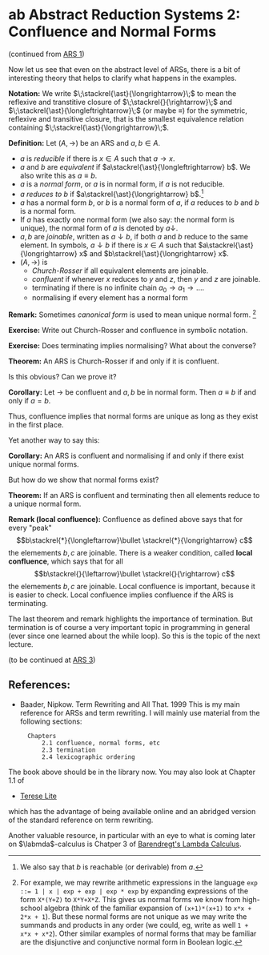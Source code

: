 # ab Abstract Reduction Systems 2: Confluence and Normal Forms 

(continued from [ARS 1](https://hackmd.io/s/rkk0tgxu7))

Now let us see that even on the abstract level of ARSs, there is a bit of interesting theory that helps to clarify what happens in the examples. 

**Notation:**
We write $\;\stackrel{\ast}{\longrightarrow}\;$ to mean the reflexive and transtitive closure of $\;\stackrel{}{\rightarrow}\;$ and $\;\stackrel{\ast}{\longleftrightarrow}\;$ (or maybe $\equiv$) for the symmetric, reflexive and transitive closure, that is the smallest equivalence relation containing $\;\stackrel{\ast}{\longrightarrow}\;$. 

**Definition:** Let $(A,\to)$ be an ARS and $a,b\in A$.
- $a$ is *reducible* if there is $x\in A$ such that $a\to x$.
- $a$ and $b$ are *equivalent* if $a\stackrel{\ast}{\longleftrightarrow} b$. We also write this as $a\equiv b$.
- $a$ is a *normal form*, or $a$ is in normal form, if $a$ is not reducible. 
- $a$ *reduces to* $b$ if $a\stackrel{\ast}{\longrightarrow} b$.[^reduces]
- $a$ has a normal form $b$, or $b$ is a normal form of $a$, if $a$ reduces to $b$ and $b$ is a normal form.
- If $a$ has exactly one normal form (we also say: the normal form is unique), the normal form of $a$ is denoted by $a{\downarrow}$.
- $a,b$ are *joinable*, written as $a\downarrow b$, if both $a$ and $b$ reduce to the same element. In symbols, $a\downarrow b$ if there is $x\in A$ such that $a\stackrel{\ast}{\longrightarrow} x$ and $b\stackrel{\ast}{\longrightarrow} x$.
- $(A,\to)$ is 
  - *Church-Rosser* if all equivalent elements are joinable. 
  - *confluent* if whenever $x$ reduces to $y$ and $z$, then $y$ and $z$ are joinable.
  - terminating if there is no infinite chain $a_0\to a_1\to\ldots$.
  - normalising if every element has a normal form

**Remark:** Sometimes *canonical form* is used to mean unique normal form. [^canonicalform]

**Exercise:** Write out Church-Rosser and confluence in symbolic notation.

**Exercise:** Does terminating implies normalising? What about the converse?

**Theorem:** An ARS is Church-Rosser if and only if it is confluent.

Is this obvious? Can we prove it?

**Corollary:** Let $\to$ be confluent and $a,b$ be in normal form. Then $a \equiv b$ if and only if $a=b$.

Thus, confluence implies that normal forms are unique as long as they exist in the first place.

Yet another way to say this:

**Corollary:** An ARS is confluent and normalising if and only if there exist unique normal forms.

But how do we show that normal forms exist?

**Theorem:** If an ARS is confluent and terminating then all elements reduce to a unique normal form.

**Remark (local confluence):** Confluence as defined above says that for every "peak" $$b\stackrel{*}{\longleftarrow}\bullet \stackrel{*}{\longrightarrow} c$$ the elemements $b,c$ are joinable. There is a weaker condition, called **local confluence**, which says that for all  $$b\stackrel{}{\leftarrow}\bullet \stackrel{}{\rightarrow} c$$ the elemements $b,c$ are joinable. Local confluence is important, because it is easier to check. Local confluence implies confluence if the ARS is terminating.

The last theorem and remark highlights the importance of termination. But termination is of course a very important topic in programming in general (ever since one learned about the while loop). So this is the topic of the next lecture.

(to be continued at [ARS 3](https://hackmd.io/s/BkXUkyw_Q))

## References:
- Baader, Nipkow. Term Rewriting and All That. 1999
  This is my main reference for ARSs and term rewriting. I will mainly use material from the following sections:
        
        Chapters 
			2.1 confluence, normal forms, etc
			2.3 termination
			2.4 lexicographic ordering

The book above should be in the library now. You may also look at Chapter 1.1 of 

- [Terese Lite](https://www.cs.vu.nl/~tcs/trs/tereselite06.pdf)

which has the advantage of being available online and an abridged version of the standard reference on term rewriting.

Another valuable resource, in particular with an eye to what is coming later on $\labmda$-calculus is Chatper 3 of [Barendregt's Lambda Calculus](https://www.elsevier.com/books/the-lambda-calculus/barendregt/978-0-444-87508-2).

[^reduces]: We also say that $b$ is reachable (or derivable) from $a$.

[^canonicalform]: For example, we may rewrite arithmetic expressions in the language 
`exp ::= 1 | x | exp + exp | exp * exp` 
by expanding expressions of the form `X*(Y+Z)` to `X*Y+X*Z`. This gives us normal forms we know from high-school algebra (think of the familiar expansion of `(x+1)*(x+1)` to `x*x + 2*x + 1`). But these normal forms are not unique as we may write the summands and products in any order (we could, eg, write as well `1 + x*x + x*2`).
Other similar examples of normal forms that may be familiar are the disjunctive and conjunctive normal form in Boolean logic.